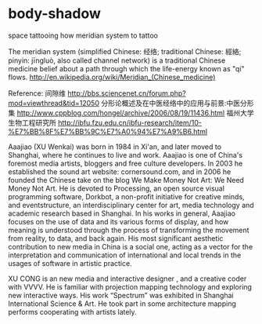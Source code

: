 body-shadow
===========

space tattooing
how meridian system to tattoo

The meridian system (simplified Chinese: 经络; traditional Chinese: 經絡; pinyin: jīngluò, also called channel network) is a traditional Chinese medicine belief about a path through which the life-energy known as "qi" flows.
http://en.wikipedia.org/wiki/Meridian_(Chinese_medicine)

Reference:
间隙维 http://bbs.sciencenet.cn/forum.php?mod=viewthread&tid=12050
分形论概述及在中医经络中的应用与前景:中医分形集 http://www.cppblog.com/hongel/archive/2006/08/19/11436.html
福州大学生物工程研究所
http://ibfu.fzu.edu.cn/ibfu-research/item/10-%E7%BB%8F%E7%BB%9C%E7%A0%94%E7%A9%B6.html


Aaajiao (XU Wenkai) was born in 1984 in Xi'an, and later moved to Shanghai, where he continues to live and work. Aaajiao is one of China's foremost media artists, bloggers and free culture developers. In 2003 he established the sound art website: cornersound.com, and in 2006 he founded the Chinese take on the blog We Make Money Not Art: We Need Money Not Art. He is devoted to Processing, an open source visual programming software, Dorkbot, a non-profit initiative for creative minds, and eventstructure, an interdisciplinary center for art, media technology and academic research based in Shanghai. In his works in general, Aaajiao focuses on the use of data and its various forms of display, and how meaning is understood through the process of transforming the movement from reality, to data, and back again. His most significant aesthetic contribution to new media in China is a social one, acting as a vector for the interpretation and communication of international and local trends in the usages of software in artistic practice.


XU CONG is an new media and interactive designer , and a creative coder with VVVV. He is familiar with projection mapping technology and exploring new interactive ways. His work “Spectrum” was exhibited in Shanghai International Science & Art. He took part in some architecture mapping performs cooperating with artists lately.
